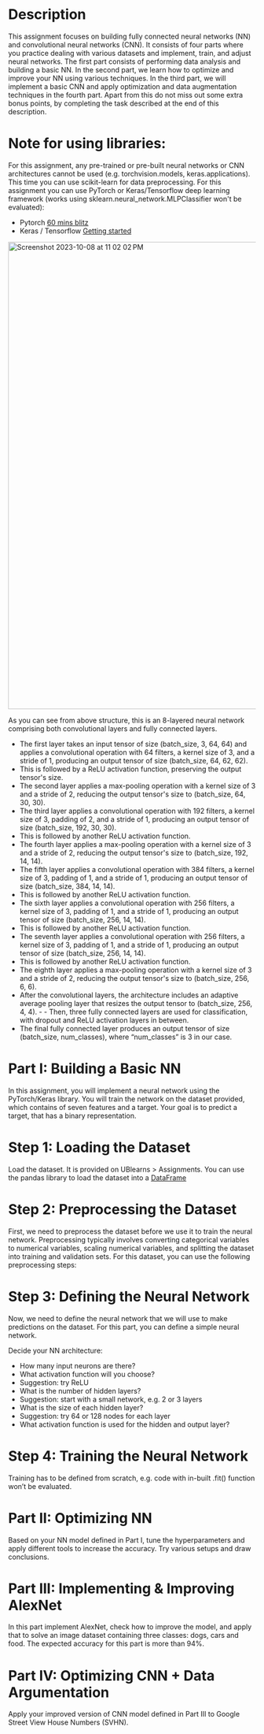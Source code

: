 
# Description

This assignment focuses on building fully connected neural networks (NN) and convolutional neural networks (CNN). It consists of four parts where you practice dealing with various datasets and implement, train, and adjust neural networks.
The first part consists of performing data analysis and building a basic NN. In the second part, we learn how to optimize and improve your NN using various techniques. In the third part, we will implement a basic CNN and apply optimization and data augmentation techniques in the fourth part.
Apart from this do not miss out some extra bonus points, by completing the task described at the end of this description.

# Note for using libraries:
For this assignment, any pre-trained or pre-built neural networks or CNN architectures cannot be used (e.g. torchvision.models, keras.applications). This time you can use scikit-learn for data preprocessing.
For this assignment you can use PyTorch or Keras/Tensorflow deep learning framework (works using sklearn.neural_network.MLPClassifier won't be evaluated):
- Pytorch [60 mins blitz](https://pytorch.org/tutorials/beginner/deep_learning_60min_blitz.html)
- Keras / Tensorflow [Getting started](https://keras.io/getting_started/)

<img width="949" alt="Screenshot 2023-10-08 at 11 02 02 PM" src="https://github.com/ItsTheDeeKay/Image-Classification-Using-CNN/assets/113076076/06665255-c841-42cd-8b49-49a39ee3257c">

As you can see from above structure, this is an 8-layered neural network comprising both convolutional layers and fully connected layers.
- The first layer takes an input tensor of size (batch_size, 3, 64, 64) and applies a convolutional operation with 64 filters, a kernel size of 3, and a stride of 1, producing an output tensor of size (batch_size, 64, 62, 62).
- This is followed by a ReLU activation function, preserving the output tensor's size.
- The second layer applies a max-pooling operation with a kernel size of 3 and a stride of 2, reducing the output tensor's size to (batch_size, 64, 30, 30).
- The third layer applies a convolutional operation with 192 filters, a kernel size of 3, padding of 2, and a stride of 1, producing an output tensor of size (batch_size, 192, 30, 30).
- This is followed by another ReLU activation function.
- The fourth layer applies a max-pooling operation with a kernel size of 3 and a stride of 2, reducing the output tensor's size to (batch_size, 192, 14, 14).
- The fifth layer applies a convolutional operation with 384 filters, a kernel size of 3, padding of 1, and a stride of 1, producing an output tensor of size (batch_size, 384, 14, 14).
- This is followed by another ReLU activation function.
- The sixth layer applies a convolutional operation with 256 filters, a kernel size of 3, padding of 1, and a stride of 1, producing an output tensor of size (batch_size, 256, 14, 14).
- This is followed by another ReLU activation function.
- The seventh layer applies a convolutional operation with 256 filters, a kernel size of 3, padding of 1, and a stride of 1, producing an output tensor of size (batch_size, 256, 14, 14).
- This is followed by another ReLU activation function.
- The eighth layer applies a max-pooling operation with a kernel size of 3 and a stride of 2, reducing the output tensor's size to (batch_size, 256, 6, 6).
- After the convolutional layers, the architecture includes an adaptive average pooling layer that resizes the output tensor to (batch_size, 256, 4, 4). - - Then, three fully connected layers are used for classification, with dropout and ReLU activation layers in between.
- The final fully connected layer produces an output tensor of size (batch_size, num_classes), where “num_classes” is 3 in our case.

# Part I: Building a Basic NN
In this assignment, you will implement a neural network using the PyTorch/Keras library. You will train the network on the dataset provided, which contains of seven features and a target. Your goal is to predict a target, that has a binary representation.
# Step 1: Loading the Dataset
Load the dataset. It is provided on UBlearns > Assignments.
You can use the pandas library to load the dataset into a [DataFrame](https://pandas.pydata.org/docs/reference/api/pandas.read_csv.html)
# Step 2: Preprocessing the Dataset
First, we need to preprocess the dataset before we use it to train the neural network. Preprocessing typically involves converting categorical variables to numerical variables, scaling numerical variables, and splitting the dataset into training and validation sets.
For this dataset, you can use the following preprocessing steps:

# Step 3: Defining the Neural Network
Now, we need to define the neural network that we will use to make predictions on the dataset. For this part, you can define a simple neural network.

Decide your NN architecture:
- How many input neurons are there?
- What activation function will you choose?
- Suggestion: try ReLU
- What is the number of hidden layers?
- Suggestion: start with a small network, e.g. 2 or 3 layers
- What is the size of each hidden layer?
- Suggestion: try 64 or 128 nodes for each layer
- What activation function is used for the hidden and output layer?

# Step 4: Training the Neural Network
Training has to be defined from scratch, e.g. code with in-built .fit() function won’t be evaluated.

# Part II: Optimizing NN 
Based on your NN model defined in Part I, tune the hyperparameters and apply different tools to increase the accuracy. Try various setups and draw conclusions.

# Part III: Implementing & Improving AlexNet
In this part implement AlexNet, check how to improve the model, and apply that to solve an image dataset containing three classes: dogs, cars and food.
The expected accuracy for this part is more than 94%.

# Part IV: Optimizing CNN + Data Argumentation 
Apply your improved version of CNN model defined in Part III to Google Street View House Numbers (SVHN).

